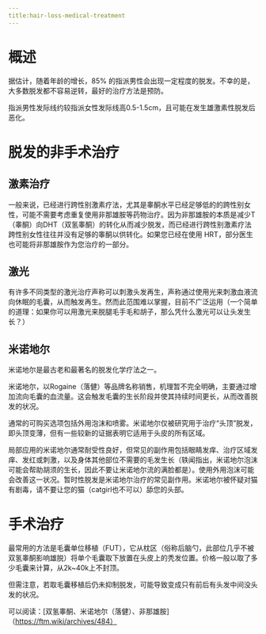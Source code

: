 ```yaml
---
title:hair-loss-medical-treatment
---
```


# 概述
据估计，随着年龄的增长，85% 的指派男性会出现一定程度的脱发。不幸的是，大多数脱发都不容易逆转，最好的治疗方法是预防。

指派男性发际线约较指派女性发际线高0.5-1.5cm，且可能在发生雄激素性脱发后恶化。

# 脱发的非手术治疗

## 激素治疗

一般来说，已经进行跨性别激素疗法，尤其是睾酮水平已经足够低的的跨性别女性，可能不需要考虑重复使用非那雄胺等药物治疗。因为非那雄胺的本质是减少T（睾酮）向DHT（双氢睾酮）的转化从而减少脱发，而已经进行跨性别激素疗法跨性别女性往往并没有足够的睾酮以供转化。如果您已经在使用 HRT，部分医生也可能将非那雄胺作为您治疗的一部分。

## 激光
有许多不同类型的激光治疗声称可以刺激头发再生，声称通过使用光来刺激血液流向休眠的毛囊，从而触发再生。然而此范围难以掌握，目前不广泛运用（一个简单的道理：如果你可以用激光来脱腿毛手毛和胡子，那么凭什么激光可以让头发生长？）

## 米诺地尔

米诺地尔是最古老和最著名的脱发化学疗法之一。

米诺地尔，以Rogaine（落健）等品牌名称销售，机理暂不完全明确，主要通过增加流向毛囊的血流量。这会触发毛囊的生长阶段并使其持续时间更长，从而改善脱发的状况。

通常的可购买选项包括外用泡沫和喷雾。米诺地尔仅被研究用于治疗“头顶”脱发，即头顶变薄，但有一些较新的证据表明它适用于头皮的所有区域。

局部应用的米诺地尔通常耐受性良好，但常见的副作用包括眼睛发痒、治疗区域发痒、发红或刺激，以及身体其他部位不需要的毛发生长（轶闻指出，米诺地尔泡沫可能会帮助胡须的生长，因此不要让米诺地尔流的满脸都是）。使用外用泡沫可能会改善这一状况。暂时性脱发是米诺地尔治疗的常见副作用。米诺地尔被怀疑对猫有剧毒，请不要让您的猫（catgirl也不可以）舔您的头部。

# 手术治疗

最常用的方法是毛囊单位移植（FUT），它从枕区（俗称后脑勺，此部位几乎不被双氢睾酮影响雄脱）将单个毛囊取下放置在头皮上的秃发位置。价格一般以取了多少毛囊来计算，从2k~40k上不封顶。

但需注意，若取毛囊移植后仍未抑制脱发，可能导致变成只有前后有头发中间没头发的状况。

可以阅读：[双氢睾酮、米诺地尔（落健）、非那雄胺]（https://ftm.wiki/archives/484）
